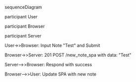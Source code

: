 sequenceDiagram

participant User

participant Browser

participant Server

User->>Browser: Input Note "Test" and Submit

Browser->>Server: 201 POST /new_note_spa with data: "Test"

Server-->>Browser: Respond with success

Browser-->>User: Update SPA with new note

